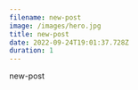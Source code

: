 ```yaml
---
filename: new-post
image: /images/hero.jpg
title: new-post
date: 2022-09-24T19:01:37.728Z
duration: 1
---
```

new-post
